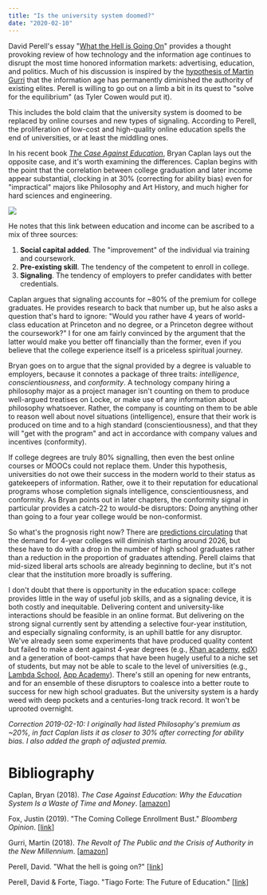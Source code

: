 ```yaml
---
title: "Is the university system doomed?"
date: "2020-02-10"
---
```


David Perell's essay "[What the Hell is Going On](https://www.perell.com/blog/what-the-hell-is-going-on)" provides a thought provoking review of how technology and the information age continues to disrupt the most time honored information markets: advertising, education, and politics. Much of his discussion is inspired by the [hypothesis of Martin Gurri](https://www.amazon.com/Revolt-Public-Crisis-Authority-Millennium/dp/1732265143) that the information age has permanently diminished the authority of existing elites. Perell is willing to go out on a limb a bit in its quest to "solve for the equilibrium" (as Tyler Cowen would put it).

This includes the bold claim that the university system is doomed to be replaced by online courses and new types of signaling. According to Perell, the proliferation of low-cost and high-quality online education spells the end of universities, or at least the middling ones.

In his recent book _[The Case Against Education](https://www.amazon.com/Case-against-Education-System-Waste/dp/0691174652)_, Bryan Caplan lays out the opposite case, and it's worth examining the differences. Caplan begins with the point that the correlation between college graduation and later income appear substantial, clocking in at 30% (correcting for ability bias) even for "impractical" majors like Philosophy and Art History, and much higher for hard sciences and engineering.

![](https://lh3.googleusercontent.com/C-QZ93mXctxLT0i0zw7ELdne0EYI0oQEFidVCy76MnbcnRu7ifzMlKYS6mCQwhqZaRQXb7MBAj2LhmDospoInX7pJSLQlXugI5JMVsMtrdb0It46kO8W5kYJrKBe1U6L70NJkdNxBiTCn578i_5crS3e-yBT9-_7PL4lCOJ8XjrVafSt4Fs1JBXfYOh95sCA2pWetKSEVnSAVApldOlE4hihriyePiQzzUbnQU2eHbSyWXl3E9ypPIYRudln1NkPQ5zuqdoZNPXO0iJVg_mqyvN7Ji-8GpSQD2mgblIaTBxesHK8isq_j274Hj_yi7yfZBqC9al6wZ_fithqLILON1cAxTn30g8OAg-QkN2HiCo6AwLwxJ2MsRWb9u7jTlMJGLZOuJhQwbGrqXzM-JCbP4whZc1_gB88qNrYOfF97b8iWcMInfFY8RTfzoe8ZRbFSEQO5c3t2kUCpYNevEvkDSIZBRVDePxUsUnebEL65rjjY3nwE3lE2S2hA_YR7I0CS6Ve0FDNYaGwBDtLROBsrLHHFexWdwsSM9zUpAcrP0urHQ5r1pOZsNUY5qAVZ-Nu08m2SrxVW_X78WWPS9ruTSkenEEPxTQuZD1yVFJysprG-XLLZHi1tm9qb5Oca1dlcXGzfxejpN_xjfSkb2LS3XtSCueVLgU-FwTYxeZbXqiVco28kCxPzy4=w1182-h1576-no)

He notes that this link between education and income can be ascribed to a mix of three sources:

1. **Social capital added**. The "improvement" of the individual via training and coursework.
2. **Pre-existing skill**. The tendency of the competent to enroll in college.
3. **Signaling**. The tendency of employers to prefer candidates with better credentials.

Caplan argues that signaling accounts for ~80% of the premium for college graduates. He provides research to back that number up, but he also asks a question that's hard to ignore: "Would you rather have 4 years of world-class education at Princeton and no degree, or a Princeton degree without the coursework?" I for one am fairly convinced by the argument that the latter would make you better off financially than the former, even if you believe that the college experience itself is a priceless spiritual journey.

Bryan goes on to argue that the signal provided by a degree is valuable to employers, because it connotes a package of three traits: _intelligence_, _conscientiousness_, and _conformity_. A technology company hiring a philosophy major as a project manager isn't counting on them to produce well-argued treatises on Locke, or make use of any information about philosophy whatsoever. Rather, the company is counting on them to be able to reason well about novel situations (intelligence), ensure that their work is produced on time and to a high standard (conscientiousness), and that they will "get with the program" and act in accordance with company values and incentives (conformity).

If college degrees are truly 80% signalling, then even the best online courses or MOOCs could not replace them. Under this hypothesis, universities do not owe their success in the modern world to their status as gatekeepers of information. Rather, owe it to their reputation for educational programs whose completion signals intelligence, conscientiousness, and conformity. As Bryan points out in later chapters, the conformity signal in particular provides a catch-22 to would-be disruptors: Doing anything other than going to a four year college would be non-conformist.

So what's the prognosis right now? There are [predictions circulating](https://www.bloomberg.com/opinion/articles/2019-05-30/college-enrollment-bust-is-headed-this-way-by-2026) that the demand for 4-year colleges will diminish starting around 2026, but these have to do with a drop in the number of high school graduates rather than a reduction in the proportion of graduates attending. Perell claims that mid-sized liberal arts schools are already beginning to decline, but it's not clear that the institution more broadly is suffering.

I don't doubt that there is opportunity in the education space: college provides little in the way of useful job skills, and as a signaling device, it is both costly and inequitable. Delivering content and university-like interactions should be feasible in an online format. But delivering on the strong signal currently sent by attending a selective four-year institution, and especially signaling conformity, is an uphill battle for any disruptor. We've already seen some experiments that have produced quality content but failed to make a dent against 4-year degrees (e.g., [Khan academy](https://www.khanacademy.org/), [edX](https://www.edx.org/)) and a generation of boot-camps that have been hugely useful to a niche set of students, but may not be able to scale to the level of universities (e.g., [Lambda School](https://lambdaschool.com/), [App Academy](https://www.appacademy.io/)). There's still an opening for new entrants, and for an ensemble of these disruptors to coalesce into a better route to success for new high school graduates. But the university system is a hardy weed with deep pockets and a centuries-long track record. It won't be uprooted overnight.

_Correction 2019-02-10: I originally had listed Philosophy's premium as ~20%, in fact Caplan lists it as closer to 30% after correcting for ability bias. I also added the graph of adjusted premia._

# Bibliography

Caplan, Bryan (2018). _The Case Against Education: Why the Education System Is a Waste of Time and Money_. \[[amazon](https://www.amazon.com/Case-against-Education-System-Waste/dp/0691174652)\]

Fox, Justin (2019). "The Coming College Enrollment Bust." _Bloomberg Opinion_. \[[link](https://www.bloomberg.com/opinion/articles/2019-05-30/college-enrollment-bust-is-headed-this-way-by-2026)\]

Gurri, Martin (2018). _The Revolt of The Public and the Crisis of Authority in the New Millennium_. \[[amazon](https://www.amazon.com/Revolt-Public-Crisis-Authority-Millennium/dp/1732265143)\]

Perell, David. "What the hell is going on?" \[[link](https://www.perell.com/blog/what-the-hell-is-going-on)\]

Perell, David & Forte, Tiago. "Tiago Forte: The Future of Education." \[[link](https://www.perell.com/podcast/2019/11/2/tiago-forte-the-future-of-education)\]
